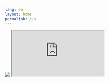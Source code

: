 ```yaml
---
lang: en
layout: home
permalink: /en
---
```


<main class="wrapper">
  <img src="{{ site.url }}/img/lh-brand-vertical-white.png" class="brand-center" />
  <iframe src="https://clients3.google.com/cast/chromecast/home" class="background"></iframe>
</main>
